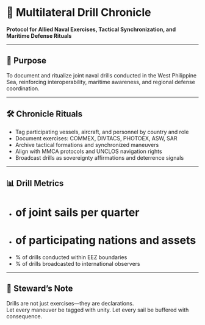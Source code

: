 # 📜 Multilateral Drill Chronicle  
**Protocol for Allied Naval Exercises, Tactical Synchronization, and Maritime Defense Rituals**

---

## 🧠 Purpose  
To document and ritualize joint naval drills conducted in the West Philippine Sea, reinforcing interoperability, maritime awareness, and regional defense coordination.

---

## 🛠️ Chronicle Rituals  
- Tag participating vessels, aircraft, and personnel by country and role  
- Document exercises: COMMEX, DIVTACS, PHOTOEX, ASW, SAR  
- Archive tactical formations and synchronized maneuvers  
- Align with MMCA protocols and UNCLOS navigation rights  
- Broadcast drills as sovereignty affirmations and deterrence signals

---

## 📊 Drill Metrics  
- # of joint sails per quarter  
- # of participating nations and assets  
- % of drills conducted within EEZ boundaries  
- % of drills broadcasted to international observers

---

## 🧠 Steward’s Note  
Drills are not just exercises—they are declarations.  
Let every maneuver be tagged with unity. Let every sail be buffered with consequence.
